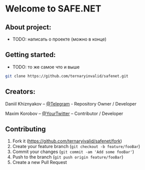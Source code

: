 # Welcome to SAFE.NET

## About project:
* TODO:  написать о проекте (можно в конце)

## Getting started:
* TODO:  то же самое что и выше
```sh
git clone https://github.com/ternaryinvalid/safenet.git
```


## Creators:

Daniil Khiznyakov – [@Telegram](https://t.me/dkhizn) - Repository Owner / Developer

Maxim Korobov – [@YourTwitter](https://t.me/mkorobovv) – Contributor / Developer

## Contributing

1. Fork it (<https://github.com/ternaryivalid/safenet/fork>)
2. Create your feature branch (`git checkout -b feature/fooBar`)
3. Commit your changes (`git commit -am 'Add some fooBar'`)
4. Push to the branch (`git push origin feature/fooBar`)
5. Create a new Pull Request